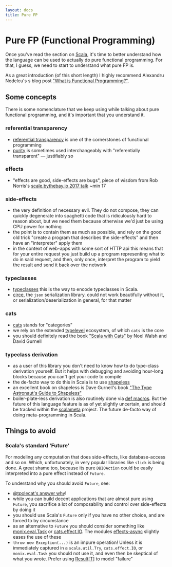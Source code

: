 ```yaml
---
layout: docs
title: Pure FP
---
```


# Pure FP (Functional Programming)

Once you've read the section on [Scala](scala.html), it's time to better understand how the language can be used to actually do pure functional programming. For that, I guess, we need to start to understand what pure FP is.

As a great introduction (of this short length) I highly recommend Alexandru Nedelcu's s blog post ["What is Functional Programming?"](https://alexn.org/blog/2017/10/15/functional-programming.html).

## Some concepts

There is some nomenclature that we keep using while talking about pure functional programming, and it's important that you understand it.

### referential transparency
* [referential transparency](https://wiki.haskell.org/Referential_transparency) is one of the cornerstones of functional programming
* [purity](https://en.wikipedia.org/wiki/Pure_function#Pure_functions) is sometimes used interchangeably with "referentially transparent" — justifiably so

### effects
* "effects are good, side-effects are bugs", piece of wisdom from Rob Norris's [scale.bythebay.io 2017 talk](https://www.youtube.com/watch?v=po3wmq4S15A) ~min 17

### side-effects
* the very definition of necessary evil. They do not compose, they can quickly degenerate into spaghetti code that is ridiculously hard to reason about, but we need them because otherwise we'd just be using CPU power for nothing
* the point is to contain them as much as possible, and rely on the good old trick "create a program that describes the side-effects" and then have an "interpreter" apply them
* in the context of web-apps with some sort of HTTP api this means that for your entire request you just build up a program representing what to do in said request, and then, only once, interpret the program to yield the result and send it back over the network

### typeclasses
* [typeclasses](https://blog.scalac.io/2017/04/19/typeclasses-in-scala.html) this is the way to encode typeclasses in Scala.
* [circe](https://github.com/circe/circe), the `json` serialization library. could not work beautifully without it, or serialization/deserialization in general, for that matter

### cats
* [cats](https://github.com/typelevel/cats) stands for "categories"
* we rely on the extended [typelevel](https://github.com/typelevel) ecosystem, of which `cats` is the core
* you should definitely read the book ["Scala with Cats"](https://underscore.io/training/courses/advanced-scala/) by Noel Walsh and David Gurnell

### typeclass derivation
* as a user of this library you don't need to know how to do type-class derivation yourself. But it helps with debugging and avoiding hour-long blocks because you can't get your code to compile
* the de-facto way to do this in Scala is to use [shapeless](https://github.com/milessabin/shapeless)
* an excellent book on shapeless is Dave Gurnell's book ["The Type Astronaut's Guide to Shapeless"](https://underscore.io/training/courses/advanced-shapeless/)
* boiler-plate-less derivation is also routinely done via [def macros](https://docs.scala-lang.org/overviews/macros/overview.html). But the future of this language feature is as of yet slightly uncertain, and should be tracked within the [scalameta](http://scalameta.org/) project. The future de-facto way of doing meta-programming in Scala.

## Things to avoid

### Scala's standard 'Future' 

For modeling any computation that does side-effects, like database-access and so on. Which, unfortunately, in very popular libraries like `slick` is being done. A great shame too, because its pure `DBIOAction` could be easily interpreted into a pure effect instead of `Future`.

To understand why you should avoid `Future`, see:
* [@tpolecat's answer why](https://www.reddit.com/r/scala/comments/3zofjl/why_is_future_totally_unusable/cyns21h/)!
* while you can build decent applications that are almost pure using `Future`, you sacrifice a lot of composability and control over side-effects by doing it
* you should use Scala's `Future` only if you have no other choice, and are forced to by circumstance
* as an alternative to `Future` you should consider something like [monix.eval.Task](https://github.com/monix/monix) or [cats.effect.IO](https://github.com/typelevel/cats-effect). The modules [effects-async](/effects) slightly eases the use of these
* `throw new Exception(...)` is an impure operation! Unless it is immediately captured in a `scala.util.Try`, `cats.effect.IO`, or `monix.eval.Task` you should not use it, and even then be skeptical of what you wrote. Prefer using [Result[T]](/docs/result.html) to model "failure"



